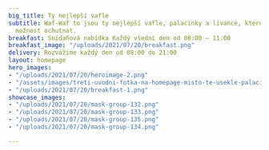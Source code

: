 ```yaml
---
big_title: Ty nejlepší vafle
subtitle: Waf-Waf to jsou ty nejlepší vafle, palacinky a lívance, které jste meli
  možnost ochutnat.
breakfast: Snídaňová nabídka Každý všední den od 08:00 – 11:00
breakfast_image: "/uploads/2021/07/20/breakfast.png"
delivery: Rozvážíme každý den od 08:00 do 21:00
layout: homepage
hero_images:
- "/uploads/2021/07/20/heroimage-2.png"
- "/assets/images/treti-uvodni-fotka-na-homepage-misto-te-usekle-palacinky.jpg"
- "/uploads/2021/07/20/breakfast-1.png"
showcase_images:
- "/uploads/2021/07/20/mask-group-132.png"
- "/uploads/2021/07/20/mask-group-133.png"
- "/uploads/2021/07/20/mask-group-135.png"
- "/uploads/2021/07/20/mask-group-134.png"

---
```

